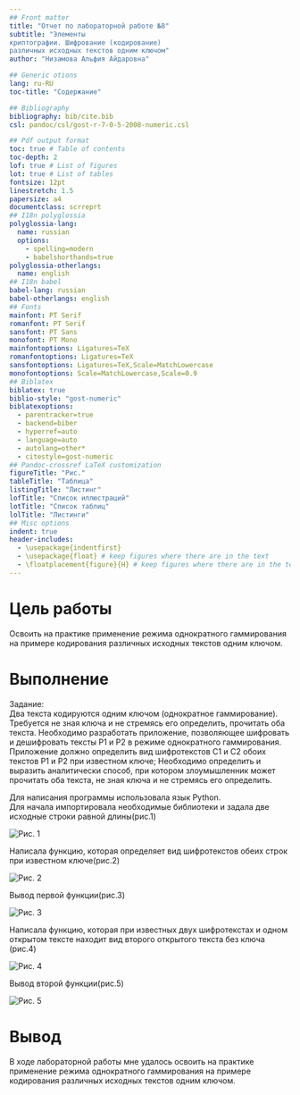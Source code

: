 ```yaml
---
## Front matter
title: "Отчет по лабораторной работе №8"
subtitle: "Элементы
криптографии. Шифрование (кодирование)
различных исходных текстов одним ключом"
author: "Низамова Альфия Айдаровна"

## Generic otions
lang: ru-RU
toc-title: "Содержание"

## Bibliography
bibliography: bib/cite.bib
csl: pandoc/csl/gost-r-7-0-5-2008-numeric.csl

## Pdf output format
toc: true # Table of contents
toc-depth: 2
lof: true # List of figures
lot: true # List of tables
fontsize: 12pt
linestretch: 1.5
papersize: a4
documentclass: scrreprt
## I18n polyglossia
polyglossia-lang:
  name: russian
  options:
	- spelling=modern
	- babelshorthands=true
polyglossia-otherlangs:
  name: english
## I18n babel
babel-lang: russian
babel-otherlangs: english
## Fonts
mainfont: PT Serif
romanfont: PT Serif
sansfont: PT Sans
monofont: PT Mono
mainfontoptions: Ligatures=TeX
romanfontoptions: Ligatures=TeX
sansfontoptions: Ligatures=TeX,Scale=MatchLowercase
monofontoptions: Scale=MatchLowercase,Scale=0.9
## Biblatex
biblatex: true
biblio-style: "gost-numeric"
biblatexoptions:
  - parentracker=true
  - backend=biber
  - hyperref=auto
  - language=auto
  - autolang=other*
  - citestyle=gost-numeric
## Pandoc-crossref LaTeX customization
figureTitle: "Рис."
tableTitle: "Таблица"
listingTitle: "Листинг"
lofTitle: "Список иллюстраций"
lotTitle: "Список таблиц"
lolTitle: "Листинги"
## Misc options
indent: true
header-includes:
  - \usepackage{indentfirst}
  - \usepackage{float} # keep figures where there are in the text
  - \floatplacement{figure}{H} # keep figures where there are in the text
---
```


# Цель работы

Освоить на практике применение режима однократного гаммирования на примере кодирования различных исходных текстов одним ключом.

# Выполнение

Задание:  
Два текста кодируются одним ключом (однократное гаммирование). Требуется
не зная ключа и не стремясь его определить, прочитать оба текста. Необходимо
разработать приложение, позволяющее шифровать и дешифровать тексты P1 и
P2 в режиме однократного гаммирования. Приложение должно определить вид
шифротекстов C1 и C2 обоих текстов P1 и P2 при известном ключе;
Необходимо определить и выразить аналитически способ, при котором злоумышленник может прочитать оба текста, не зная ключа и не стремясь его определить.

Для написания программы использовала язык Python.  
Для начала импортировала необходимые библиотеки и задала две исходные строки равной длины(рис.1)

![Рис. 1]( img/1.png )

Написала функцию, которая определяет вид шифротекстов обеих строк при
известном ключе(рис.2)

![Рис. 2]( img/2.png )


Вывод первой функции(рис.3)   

![Рис. 3]( img/3.png )

Написала функцию, которая при известных двух шифротекстах и одном
открытом тексте находит вид второго открытого текста без ключа (рис.4)

![Рис. 4]( img/4.png )

Вывод второй функции(рис.5)   

![Рис. 5]( img/5.png )

  
# Вывод

В ходе лабораторной работы мне удалось освоить на практике применение режима однократного гаммирования на примере кодирования различных исходных
текстов одним ключом.